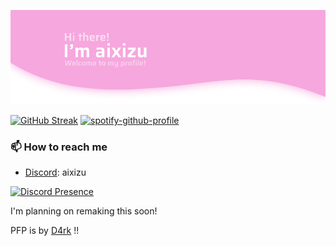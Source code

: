 ![](title.png)

[![GitHub Streak](https://github-readme-streak-stats.herokuapp.com?user=aixizu&theme=github-dark-blue&hide_border=true&date_format=M%20j%5B%2C%20Y%5D)](https://git.io/streak-stats) [![spotify-github-profile](https://spotify-github-profile.kittinanx.com/api/view?uid=cfc1xjfm37hnpn8rq5en0hl78&cover_image=true&theme=novatorem&show_offline=false&background_color=121212&interchange=false&bar_color=3ee8fe&bar_color_cover=true)](https://github.com/kittinan/spotify-github-profile)

### 📫 How to reach me
- [Discord]("https://discordapp.com/users/673259444133560333"): aixizu

[![Discord Presence](https://lanyard.cnrad.dev/api/673259444133560333)](https://discord.com/users/673259444133560333)

I'm planning on remaking this soon!

PFP is by [D4rk](https://www.youtube.com/@d4rkv1bez) !!
